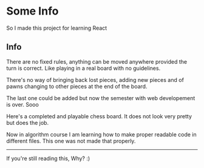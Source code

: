 # Some Info

So I made this project for learning React

## Info

There are no fixed rules, anything can be moved anywhere provided the turn is correct. Like playing in a real board with no guidelines.

There's no way of bringing back lost pieces, adding new pieces and of pawns changing to other pieces at the end of the board.

The last one could be added but now the semester with web developement is over. Sooo

Here's a completed and playable chess board. It does not look very pretty but does the job.

Now in algorithm course I am learning how to make proper readable code in different files. This one was not made that properly. 

-------------------------------------------------------------------------------------------------------------------------------------

If you're still reading this, Why? :)

